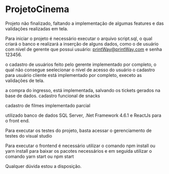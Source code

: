 # ProjetoCinema

Projeto não finalizado, faltando a implementação de algumas features e das validações realizadas em tela.

Para iniciar o projeto é necessário executar o arquivo script.sql, o qual criará o banco e realizará a inserção de alguns dados, como o de usuário com nível de gerente 
que possui usuário: printWay@printWay.com e senha 123456.

o cadastro de usuários feito pelo gerente implementado por completo, o qual não consegue seelecionar o nível de acesso do usuário
o cadastro para usuário cliente está implementado por completo, execeto as validações de tela.

a compra do ingresso, está implementada, salvando os tickets gerados na base de dados.
cadastro funcional de snacks 

cadastro de filmes implementado parcial 

utilizado banco de dados SQL Server, .Net Framework 4.6.1 e ReactJs para o front end.

Para executar os testes do projeto, basta acessar o gerenciamento de testes do visual studio

Para executar o frontend é necessário utilizar o comando npm install ou yarn install para baixar os pacotes necessários e em seguida utilizar 
o comando yarn start ou npm start

Qualquer dúvida estou a disposição.
